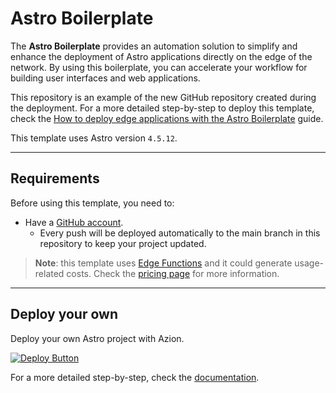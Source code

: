 # Astro Boilerplate

The **Astro Boilerplate** provides an automation solution to simplify and enhance the deployment of Astro applications directly on the edge of the network. By using this boilerplate, you can accelerate your workflow for building user interfaces and web applications.

This repository is an example of the new GitHub repository created during the deployment. For a more detailed step-by-step to deploy this template, check the [How to deploy edge applications with the Astro Boilerplate](https://www.azion.com/en/documentation/products/guides/astro-boilerplate/) guide.

This template uses Astro version `4.5.12`.

---

## Requirements

Before using this template, you need to:

- Have a [GitHub account](https://github.com/signup).
  - Every push will be deployed automatically to the main branch in this repository to keep your project updated.

> **Note**: this template uses [Edge Functions](https://www.azion.com/en/documentation/products/build/edge-application/edge-functions/) and it could generate usage-related costs. Check the [pricing page](https://www.azion.com/en/pricing/) for more information.

---

## Deploy your own

Deploy your own Astro project with Azion.

[![Deploy Button](https://www.azion.com/button/)](https://console.azion.com/create/astro/astro-boilerplate "Deploy with Azion")

For a more detailed step-by-step, check the [documentation](https://www.azion.com/en/documentation/products/guides/astro-boilerplate/).